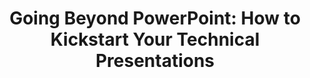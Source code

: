 ---
title: "Going Beyond PowerPoint: How to Kickstart Your Technical Presentations"
shortDescription: ""
description: "Effective communication is a critical part of any developer’s career, and that includes delivering compelling presentations. Are you ready to take your technical presentations to the next level? This introductory talk is perfect for anyone looking to create more engaging and effective presentations without relying solely on PowerPoint. Discover easy-to-use tools and practical techniques that make your message clear and captivating. Learn how to incorporate interactive visuals, live demos, and storytelling elements to connect with your audience. Whether you’re presenting at a conference, meeting, or workshop, this session will equip you with the basics to confidently deliver presentations that leave a lasting impression."
featured_image: ./beyond-powerpoint_coverimage-1400x800.webp
featured_image_alt: "Alt text goes here."
deliveredAt:
- title: Full Stack Manitoba
  date: September 25, 2024
  location: Winnipeg, MB, Canada
  url: http://meetup.com
  links:
  - description: Slides (PDF)
    url: https://cocobokostudios-my.sharepoint.com/:b:/p/david/Edf47-GobZ5BseFz8-kpWKIB1-vuYT9pf7nVGy6kgZNO9g?e=jiOb0o
tags:
- full-stack-manitoba
- javascript
- markdown
- marp
- presentations
---